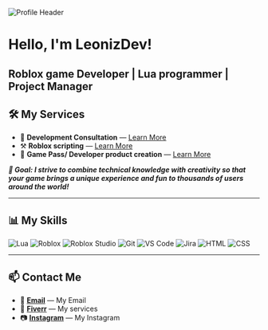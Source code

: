 ![Profile Header](https://steamuserimages-a.akamaihd.net/ugc/939432098227910346/4A0BDA01695F22F9B179F19DBBFA19ABAD95343C/?imw=512&amp;imh=320&amp;ima=fit&amp;impolicy=Letterbox&amp;imcolor=%23000000&amp;letterbox=true)

# Hello, I'm LeonizDev!

## Roblox game Developer | Lua programmer | Project Manager

## 🛠 My Services

- 💬 **Development Consultation** — [Learn More](#)
- ⚒️ **Roblox scripting** — [Learn More](#)
- 🚀 **Game Pass/ Developer product creation** — [Learn More](#)

**_🎯 Goal: I strive to combine technical knowledge with creativity so that your game brings a unique experience and fun to thousands of users around the world!_**

---

## 📊 My Skills

![Lua](https://img.shields.io/badge/Lua-2C2D72?style=for-the-badge&logo=lua&logoColor=white) 
![Roblox](https://img.shields.io/badge/Roblox-000000?style=for-the-badge&logo=roblox&logoColor=white)
![Roblox Studio](https://img.shields.io/badge/Roblox_Studio-000000?style=for-the-badge&logo=roblox&logoColor=white)
![Git](https://img.shields.io/badge/Git-F05032?style=for-the-badge&logo=git&logoColor=white)
![VS Code](https://img.shields.io/badge/VS%20Code-007ACC?style=for-the-badge&logo=visual-studio-code&logoColor=white)
![Jira](https://img.shields.io/badge/Jira-0052CC?style=for-the-badge&logo=jira&logoColor=white)
![HTML](https://img.shields.io/badge/HTML-E34F26?style=for-the-badge&logo=html5&logoColor=white)
![CSS](https://img.shields.io/badge/CSS-1572B6?style=for-the-badge&logo=css3&logoColor=white)

---

## 📫 Contact Me

- 📨 **[Email](mailto:leonizdev@mail.ru)** — My Email
- 💼 **[Fiverr](#https://www.fiverr.com/leonid_filin)** — My services
- 📷 **[Instagram](#https://www.instagram.com/filinleo20/)** — My Instagram
